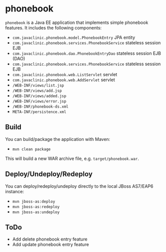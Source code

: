 phonebook
=========
`phonebook` is a Java EE application that implements simple phonebook features. It includes the following components:
- `com.javaclinic.phonebook.model.PhonebookEntry` JPA entity
- `com.javaclinic.phonebook.services.PhonebookService` stateless session EJB
- `com.javaclinic.phonebook.dao.PhonebookEntryDao` stateless session EJB (DAO)
- `com.javaclinic.phonebook.services.PhonebookService` stateless session EJB
- `com.javaclinic.phonebook.web.ListServlet` servlet
- `com.javaclinic.phonebook.web.AddServlet` servlet
- `/WEB-INF/views/list.jsp`
- `/WEB-INF/views/add.jsp`
- `/WEB-INF/views/added.jsp`
- `/WEB-INF/views/error.jsp`
- `/WEB-INF/phonebook-ds.xml`
- `META-INF/persistence.xml`


Build
-----
You can build/package the application with Maven:
- `mvn clean package`

This will build a new WAR archive file, e.g. `target/phonebook.war`.


Deploy/Undeploy/Redeploy
-----------------------
You can deploy/redeploy/undeploy directly to the local JBoss AS7/EAP6 instance:
- `mvn jboss-as:deploy`
- `mvn jboss-as:redeploy`
- `mvn jboss-as:undeploy`

ToDo
----
- Add delete phonebook entry feature
- Add update phonebook entry feature
